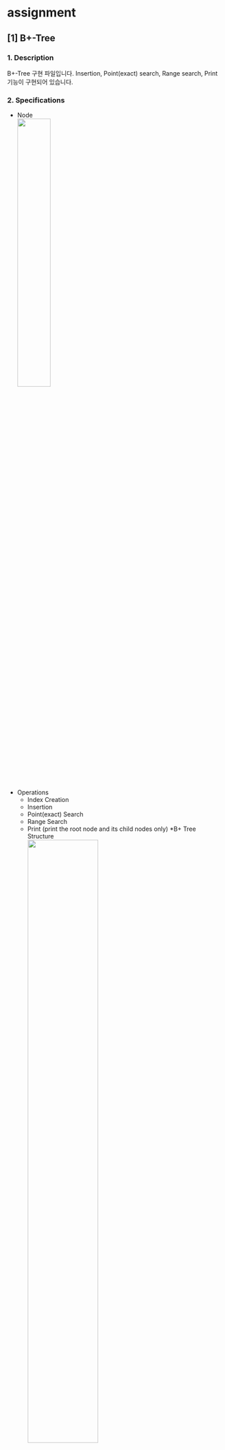 # assignment

## [1] B+-Tree 
### 1. Description
B+-Tree 구현 파일입니다. Insertion, Point(exact) search, Range search, Print 기능이 구현되어 있습니다.
### 2. Specifications
* Node<br>
<img width="40%" src="https://user-images.githubusercontent.com/49097337/138549031-57f34c86-7205-4bbd-8c08-f1c44c4d6619.jpg"></img>
* Operations
  * Index Creation
  * Insertion
  * Point(exact) Search
  * Range Search
  * Print (print the root node and its child nodes only)
*B+ Tree Structure <br>
<img width="60%" src="https://user-images.githubusercontent.com/49097337/138550116-ae572687-4daf-46d0-b723-adf60680cedd.jpg"></img>
### 3. Command Interface
1) Index Creation   
   btree.exe c [btree binary file] [block_size]<br><br>
2) Insertion   
   btree.exe i [btree binary file] [records data text file]<br><br>
3) Point(exact) Search   
   btree.exe s [btree binary file] [input text file] [output text file]<br><br>
4) Range Search   
   btree.exe r [btree binary file] [input text file] [output text file]<br><br>
5) Print   
   btree.exe p [btree binary file] [output text file]<br><br>
   
### 4. About My Implementation
1) index creation <br>
ios::out 모드로 file을 다시 열어 초기화 시켜주고 header를 write해주었습니다.<br><br>
2) Insertion <br>
insert 함수 실행하여 key가 insert될 Block Id를 찾아 insertLeafNode 함수에 key, ID, 찾은 Block ID를 넘겨줍니다. <br>
leaf node가 full이 아니라면 insert 후 sorting합니다. <br>
full이라면 split하여 2개의 block에 나눠 넣어줍니다. full인 상태에서 insert를 했기 때문에, 기존에 있던 leaf node의 parentBlock을 찾아 insertNonLeafNode 함수에 기존 leaf node에 있던 (B+1)개의 entry 중 [(B + 1) / 2]번째의 key값과 새로운 Block ID, parentBlock ID를 넘겨줍니다.<br> 
non leaf node인 parentBlock이 full이 아니라면 바로 insert를 합니다.<br>
full이라면 split을 하여 2개의 block에 [(B + 1) / 2]번째의 key값을 제외한 나머지를 insert해줍니다. <br>
이후 현재 Block이 만약 root였다면, 새로운 root Block이 될 Block을 생성하여 [(B + 1) / 2]번째의 key값과, 기존에 있던 Block과 처음 새로 만들었던 Block의 pointer(Block ID)들을 저장하고 header 부분에서 rootBid와 depth를 update해줍니다. <br> root가 아니였다면, 다시 parentBlock을 찾아 재귀적으로 [(B+1) / 2]번째의 key값과 full일 때 새로 만들어준 Block의 ID와 방금 찾은 parentBlock ID로 insertNonLeafNode 함수를 실행합니다. <br>

3) Point(exact) search <br>
rootBlock에서 시작하여 찾으려는 key값이 속하는 Block으로 이동하는 과정을 depth만큼 반복하면 key값이 속하는 leaf node를 찾을 수 있습니다.<br>
찾은 leaf node에서 key값에 해당하는 ID를 return 받아 출력합니다. <br>

4) Range search <br>
[a, b] 범위에 있는 key값의 ID를 찾으려면 Point search 방식으로 a가 속하는 leaf node를 찾아 범위에 속하는 key값들의 ID를 순차적으로 찾았습니다.<br>
찾은 값들을 전역변수로 선언된 vector에 push_back해주고 다음 block으로 가는 pointer를 이용하여 b보다 큰 값이 나오거나 다음 block의 pointer가 0일 때까지 진행합니다.<br>
이후 main함수로 돌아와 벡터에 들어있는 값들을 출력합니다.<br>

5) Print <br>
root block에서부터 key값과 pointer들을 각각 다른 queue에 집어넣어 read가 끝나면 queue에 들어있는 key값들을 출력해주고, 다음 level로 넘어가 queue에 담겨있는 pointer들에 하나씩 접근하여 key값들을 모은 후 출력해주었습니다.
(depth가 2일 때, 즉 <0> level은 non leaf, <1> level은 leaf 같은 상황은 없다는 가정 하에 구현하였습니다.)

### 5. About my experience ( Feedback myself)
* 파일 입출력, read, write 함수들을 제대로 다루어 본 경험이 없어 파일 입출력이 익숙해 지는데 많은 시간을 투자하였습니다.
* full 상태에서 insert를 할 때 기존 Block과 새로운 Block에 entry 분배를 어떻게 하느냐에 따라 print함수의 결과가 달라져서 sample case에 print output과 같은 결과를 내기 위해 많은 시도를 했습니다.
* leaf node와 non leaf node에 각각 insert를 하는 방식이 다른 점이 코딩에 생각보다 많은 어려움을 부여했습니다. 
* 출력이 제가 원하는 대로 되지 않았을 때, bin파일을 갖고 잘못된 부분을 찾는 과정에 상당한 어려움이 있었습니다.
